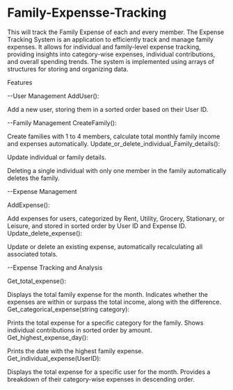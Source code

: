 # Family-Expensse-Tracking
This will track the Family Expense of each and every member.
The Expense Tracking System is an application to efficiently track and manage family expenses. It allows for individual and family-level expense tracking, providing insights into category-wise expenses, individual contributions, and overall spending trends. The system is implemented using arrays of structures for storing and organizing data.

Features

--User Management
AddUser():

Add a new user, storing them in a sorted order based on their User ID.

--Family Management
CreateFamily():

Create families with 1 to 4 members, calculate total monthly family income and expenses automatically.
Update_or_delete_individual_Family_details():

Update individual or family details.

Deleting a single individual with only one member in the family automatically deletes the family.

--Expense Management

AddExpense():

Add expenses for users, categorized by Rent, Utility, Grocery, Stationary, or Leisure, and stored in sorted order by User ID and Expense ID.
Update_delete_expense():

Update or delete an existing expense, automatically recalculating all associated totals.

--Expense Tracking and Analysis

Get_total_expense():

Displays the total family expense for the month.
Indicates whether the expenses are within or surpass the total income, along with the difference.
Get_categorical_expense(string category):

Prints the total expense for a specific category for the family.
Shows individual contributions in sorted order by amount.
Get_highest_expense_day():

Prints the date with the highest family expense.
Get_individual_expense(UserID):

Displays the total expense for a specific user for the month.
Provides a breakdown of their category-wise expenses in descending order.

